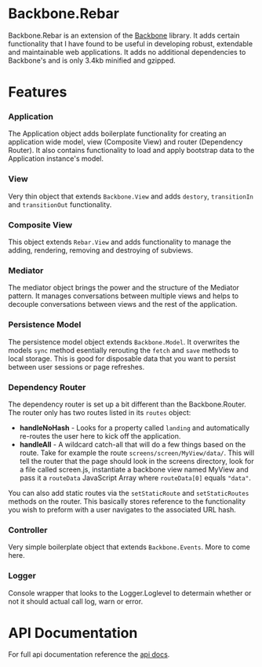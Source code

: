 Backbone.Rebar
=====

Backbone.Rebar is an extension of the [Backbone](http://www.backbonejs.org/) library. It adds certain functionality that I have found to be useful in developing robust, extendable and maintainable web applications. It adds no additional dependencies to Backbone's and is only 3.4kb minified and gzipped.

# Features

### Application

The Application object adds boilerplate functionality for creating an application wide model, view (Composite View) and router (Dependency Router). It also contains functionality to load and apply bootstrap data to the Application instance's model.

### View

Very thin object that extends `Backbone.View` and adds `destory`, `transitionIn` and `transitionOut` functionality.

### Composite View

This object extends `Rebar.View` and adds functionality to manage the adding, rendering, removing and destroying of subviews.

### Mediator

The mediator object brings the power and the structure of the Mediator pattern. It manages conversations between multiple views and helps to decouple conversations between views and the rest of the application.

### Persistence Model

The persistence model object extends `Backbone.Model`. It overwrites the models `sync` method esentially rerouting the `fetch` and `save` methods to local storage. This is good for disposable data that you want to persist between user sessions or page refreshes.

### Dependency Router

The dependency router is set up a bit different than the Backbone.Router. The router only has two routes listed in its `routes` object:

* **handleNoHash** - Looks for a property called `landing` and automatically re-routes the user here to kick off the application.
* **handleAll** - A wildcard catch-all that will do a few things based on the route. Take for example the route `screens/screen/MyView/data/`. This will tell the router that the page should look in the screens directory, look for a file called screen.js, instantiate a backbone view named MyView and pass it a `routeData` JavaScript Array where `routeData[0]` equals `"data"`.

You can also add static routes via the `setStaticRoute` and `setStaticRoutes` methods on the router. This basically stores reference to the functionality you wish to preform with a user navigates to the associated URL hash.

### Controller

Very simple boilerplate object that extends `Backbone.Events`. More to come here.

### Logger

Console wrapper that looks to the Logger.Loglevel to determain whether or not it should actual call log, warn or error.

# API Documentation

For full api documentation reference the [api docs](http://mcgaryes.github.com/backbone.rebar/docs/index.html).
